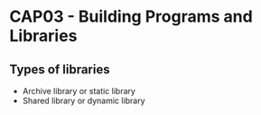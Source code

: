 # CAP03 - Building Programs and Libraries

## Types of libraries

* Archive library or static library
* Shared library or dynamic library


